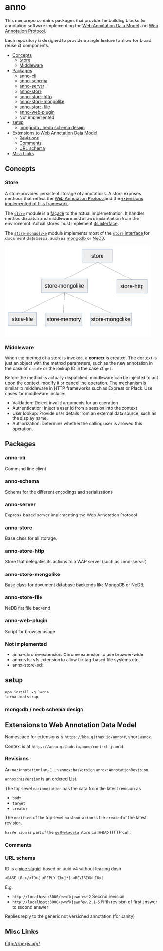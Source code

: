 # anno

This monorepo contains packages that provide the building blocks for annotation
software implementing the [Web Annotation Data
Model](http://www.w3.org/TR/annotation-model/) and [Web Annotation
Protocol](http://www.w3.org/TR/annotation-protocol/).

Each repository is designed to provide a single feature to allow for broad
reuse of components.

<!-- BEGIN-MARKDOWN-TOC -->
* [Concepts](#concepts)
	* [Store](#store)
	* [Middleware](#middleware)
* [Packages](#packages)
	* [anno-cli](#anno-cli)
	* [anno-schema](#anno-schema)
	* [anno-server](#anno-server)
	* [anno-store](#anno-store)
	* [anno-store-http](#anno-store-http)
	* [anno-store-mongolike](#anno-store-mongolike)
	* [anno-store-file](#anno-store-file)
	* [anno-web-plugin](#anno-web-plugin)
	* [Not implemented](#not-implemented)
* [setup](#setup)
	* [mongodb / nedb schema design](#mongodb--nedb-schema-design)
* [Extensions to Web Annotation Data Model](#extensions-to-web-annotation-data-model)
	* [Revisions](#revisions)
	* [Comments](#comments)
	* [URL schema](#url-schema)
* [Misc Links](#misc-links)

<!-- END-MARKDOWN-TOC -->

## Concepts

### Store

A store provides persistent storage of annotations. A store exposes methods
that reflect the [Web Annotation
Protocol](http://www.w3.org/TR/annotation-protocol/)and the [extensions
implemented of this framework](#extensions-to-web-annotation-data-model).

The [`store`](./anno-store) module is a [façade](https://en.wikipedia.org/wiki/Facade_pattern)
to the actual implemetnation. It handles method dispatch and middleware and allows
instantiation from the environemnt. Actual stores must implement [its interface](./store/README.md#interface).

The [`store-mongolike`](./anno-store-mongolike) module implements most of the
[`store` interface ](./anno-store/README.md#interface) for document databases, such as
[mongodb](https://mongodb.com) or
[NeDB](https://github.com/louischatriot/nedb).

<img src="./doc/store-hierarchy.png" height="300" title="Hierarchy of stores"/>

### Middleware

When the method of a store is invoked, a **context** is created. The context is
just an object with the method parameters, such as the new annotation in the
case of `create` or the lookup ID in the case of `get`.

Before the method is actually dispatched, middleware can be injected to act
upon the context, modify it or cancel the operation. The mechanism is similar
to middleware in HTTP frameworks such as Express or Plack. Use cases for
middleware include:

* Validation: Detect invalid arguments for an operation
* Authentication: Inject a user id from a session into the context
* User lookup: Provide user details from an external data source, such as the
  display name.
* Authorization: Determine whether the calling user is allowed this operation.

## Packages

### anno-cli

Command line client

### anno-schema

Schema for the different encodings and serializations

### anno-server

Express-based server implementing the Web Annotation Protocol

### anno-store

Base class for all storage.

### anno-store-http

Store that delegates its actions to a WAP server (such as anno-server)

### anno-store-mongolike

Base class for document database backends like MongoDB or NeDB.

### anno-store-file

NeDB flat file backend

### anno-web-plugin

Script for browser usage

### Not implemented

* anno-chrome-extension: Chrome extension to use browser-wide
* anno-vfs: vfs extension to allow for tag-based file systems etc.
* anno-store-sql: 

## setup

```
npm install -g lerna
lerna bootstrap
```

### mongodb / nedb schema design

## Extensions to Web Annotation Data Model

Namespace for extensions is `https://kba.github.io/anno/#`, short `annox`.

Context is at `https://anno.github.io/anno/context.jsonld`

### Revisions

An `oa:Annotation` has `1..n` `annox:hasVersion` `annox:AnnotationRevision`.

`annox:hasVersion` is an ordered List.

The top-level `oa:Annotation` has the data from the latest revision as

* `body`
* `target`
* `creator`

The `modified` of the top-level `oa:Annotation` is the `created` of the latest
revision.

`hasVersion` is part of the
[`getMetadata`](https://github.com/kba/anno/tree/master/anno-store/#getmetadata)
store call/`HEAD` HTTP call.

### Comments

### URL schema

ID is a [nice slugid](https://www.npmjs.com/package/slugid), based on uuid v4
without leading dash

```
<BASE_URL>/<ID>[.<REPLY_ID>]*[~<REVISION_ID>]
```

E.g.

* `http://localhost:3000/ewnfkjewnfew~2` Second revision
* `http://localhost:3000/ewnfkjewnfew.2.1~5` Fifth revision of first answer to second answer

Replies reply to the generic not versioned annotation (for sanity)

## Misc Links

http://knexjs.org/

